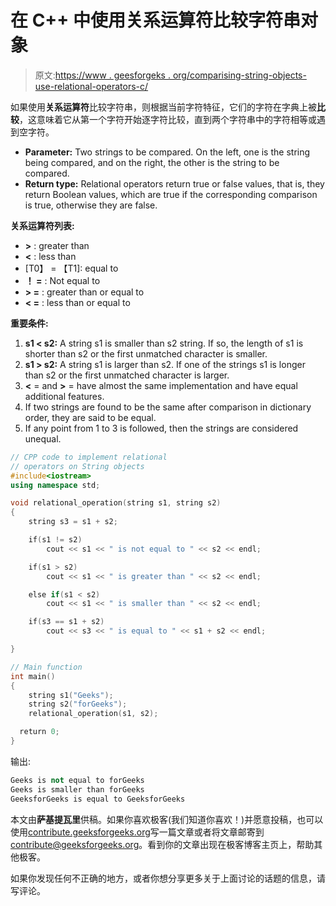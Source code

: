 # 在 C++ 中使用关系运算符比较字符串对象

> 原文:[https://www . geesforgeks . org/comparising-string-objects-use-relational-operators-c/](https://www.geeksforgeeks.org/comparing-string-objects-using-relational-operators-c/)

如果使用**关系运算符**比较字符串，则根据当前字符特征，它们的字符在字典上被**比较**，这意味着它从第一个字符开始逐字符比较，直到两个字符串中的字符相等或遇到空字符。

*   **Parameter:** Two strings to be compared. On the left, one is the string being compared, and on the right, the other is the string to be compared.
*   **Return type:** Relational operators return true or false values, that is, they return Boolean values, which are true if the corresponding comparison is true, otherwise they are false.

**关系运算符列表:**

*   **>** : greater than
*   **<** : less than
*   [T0】 = 【T1]: equal to
*   **！ =** : Not equal to
*   **> =** : greater than or equal to
*   **< =** : less than or equal to

**重要条件:**

1.  **s1 < s2:** A string s1 is smaller than s2 string. If so, the length of s1 is shorter than s2 or the first unmatched character is smaller.
2.  **s1 > s2:** A string s1 is larger than s2\. If one of the strings s1 is longer than s2 or the first unmatched character is larger.
3.  **<** = and **>** = have almost the same implementation and have equal additional features.
4.  If two strings are found to be the same after comparison in dictionary order, they are said to be equal.
5.  If any point from 1 to 3 is followed, then the strings are considered unequal.

```cpp
// CPP code to implement relational 
// operators on String objects
#include<iostream>
using namespace std;

void relational_operation(string s1, string s2)
{
    string s3 = s1 + s2;

    if(s1 != s2)
        cout << s1 << " is not equal to " << s2 << endl;

    if(s1 > s2)
        cout << s1 << " is greater than " << s2 << endl;

    else if(s1 < s2)
        cout << s1 << " is smaller than " << s2 << endl;

    if(s3 == s1 + s2)
        cout << s3 << " is equal to " << s1 + s2 << endl;

}

// Main function
int main()
{
    string s1("Geeks");
    string s2("forGeeks");
    relational_operation(s1, s2);

  return 0; 
}
```

输出:

```cpp
Geeks is not equal to forGeeks
Geeks is smaller than forGeeks
GeeksforGeeks is equal to GeeksforGeeks

```

本文由**萨基提瓦里**供稿。如果你喜欢极客(我们知道你喜欢！)并愿意投稿，也可以使用[contribute.geeksforgeeks.org](http://www.contribute.geeksforgeeks.org)写一篇文章或者将文章邮寄到 contribute@geeksforgeeks.org。看到你的文章出现在极客博客主页上，帮助其他极客。

如果你发现任何不正确的地方，或者你想分享更多关于上面讨论的话题的信息，请写评论。